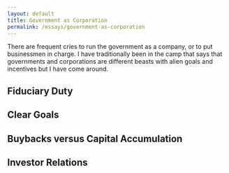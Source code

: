 ```yaml
---
layout: default
title: Government as Corporation
permalink: /essays/government-as-corporation
---
```


There are frequent cries to run the government as a company, or to put businessmen in charge. I have traditionally been in the camp that says that governments and corporations are different beasts with alien goals and incentives but I have come around.

## Fiduciary Duty


## Clear Goals


## Buybacks versus Capital Accumulation


## Investor Relations
